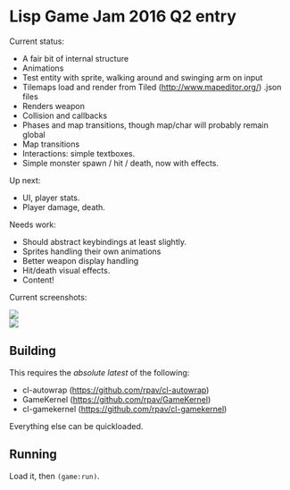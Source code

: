 # Lisp Game Jam 2016 Q2 entry

Current status:

* A fair bit of internal structure
* Animations
* Test entity with sprite, walking around and swinging arm on input
* Tilemaps load and render from Tiled (http://www.mapeditor.org/) .json files
* Renders weapon
* Collision and callbacks
* Phases and map transitions, though map/char will probably remain global
* Map transitions
* Interactions: simple textboxes.
* Simple monster spawn / hit / death, now with effects.

Up next:

* UI, player stats.
* Player damage, death.

Needs work:

* Should abstract keybindings at least slightly.
* Sprites handling their own animations
* Better weapon display handling
* Hit/death visual effects.
* Content!

Current screenshots:

<img src="http://ogmo.mephle.net/lgj/interact.gif"><br>
<img src="http://ogmo.mephle.net/lgj/mob-with-fx.gif">

## Building

This requires the *absolute latest* of the following:

* cl-autowrap        (https://github.com/rpav/cl-autowrap)
* GameKernel         (https://github.com/rpav/GameKernel)
* cl-gamekernel      (https://github.com/rpav/cl-gamekernel)

Everything else can be quickloaded.

## Running

Load it, then `(game:run)`.
